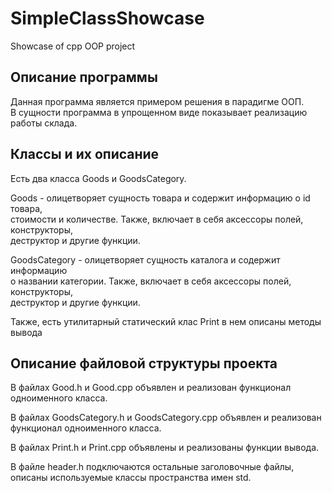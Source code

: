# SimpleClassShowcase
Showcase of cpp OOP project

## Описание программы  
Данная программа является примером решения в парадигме ООП.  
В сущности программа в упрощенном виде показывает реализацию работы склада.

## Классы и их описание

Есть два класса Goods и GoodsCategory.  

Goods - олицетворяет сущность товара и содержит информацию о id товара,  
стоимости и количестве. Также, включает в себя аксессоры полей, конструкторы,  
деструктор и другие функции.

GoodsCategory - олицетворяет сущность каталога и содержит информацию  
о названии категории. Также, включает в себя аксессоры полей, конструкторы,  
деструктор и другие функции.

Также, есть утилитарный статический клас Print в нем описаны методы вывода  

## Описание файловой структуры проекта  
В файлах Good.h и Good.cpp объявлен и реализован функционал одноименного класса.  

В файлах GoodsCategory.h и GoodsCategory.cpp объявлен и реализован  
функционал одноименного класса.  

В файлах Print.h и Print.cpp объявлены и реализованы функции вывода.

В файле header.h подключаются остальные заголовочные файлы,  
описаны используемые классы пространства имен std.
